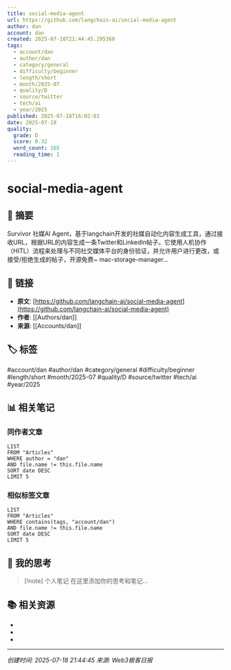 ```yaml
---
title: social-media-agent
url: https://github.com/langchain-ai/social-media-agent
author: dan
account: dan
created: 2025-07-18T21:44:45.295360
tags:
  - account/dan
  - author/dan
  - category/general
  - difficulty/beginner
  - length/short
  - month/2025-07
  - quality/D
  - source/twitter
  - tech/ai
  - year/2025
published: 2025-07-18T16:02:01
date: 2025-07-18
quality:
  grade: D
  score: 0.32
  word_count: 165
  reading_time: 1
---
```


# social-media-agent

## 📝 摘要

Survivor
社媒AI Agent，基于langchain开发的社媒自动化内容生成工具，通过接收URL，根据URL的内容生成一条Twitter和LinkedIn帖子。它使用人机协作（HITL）流程来处理与不同社交媒体平台的身份验证，并允许用户进行更改，或接受/拒绝生成的帖子，开源免费~
mac-storage-manager...

## 🔗 链接

- **原文**: [https://github.com/langchain-ai/social-media-agent](https://github.com/langchain-ai/social-media-agent)
- **作者**: [[Authors/dan]]
- **来源**: [[Accounts/dan]]

## 🏷️ 标签

#account/dan #author/dan #category/general #difficulty/beginner #length/short #month/2025-07 #quality/D #source/twitter #tech/ai #year/2025

## 📊 相关笔记

### 同作者文章
```dataview
LIST
FROM "Articles"
WHERE author = "dan"
AND file.name != this.file.name
SORT date DESC
LIMIT 5
```

### 相似标签文章
```dataview
LIST
FROM "Articles"
WHERE contains(tags, "account/dan")
AND file.name != this.file.name
SORT date DESC
LIMIT 5
```

## 💭 我的思考

> [!note] 个人笔记
> 在这里添加你的思考和笔记...

## 📚 相关资源

- 
- 
- 

---

*创建时间: 2025-07-18 21:44:45*
*来源: Web3极客日报*

